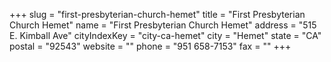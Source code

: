 +++
slug = "first-presbyterian-church-hemet"
title = "First Presbyterian Church Hemet"
name = "First Presbyterian Church Hemet"
address = "515 E. Kimball Ave"
cityIndexKey = "city-ca-hemet"
city = "Hemet"
state = "CA"
postal = "92543"
website = ""
phone = "951 658-7153"
fax = ""
+++

